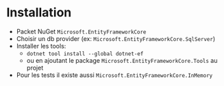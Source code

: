 # Installation

- Packet NuGet `Microsoft.EntityFrameworkCore`
- Choisir un db provider (ex: `Microsoft.EntityFrameworkCore.SqlServer`)
- Installer les tools:
    - `dotnet tool install --global dotnet-ef`
    - ou en ajoutant le package `Microsoft.EntityFrameworkCore.Tools` au projet
- Pour les tests il existe aussi `Microsoft.EntityFrameworkCore.InMemory` 